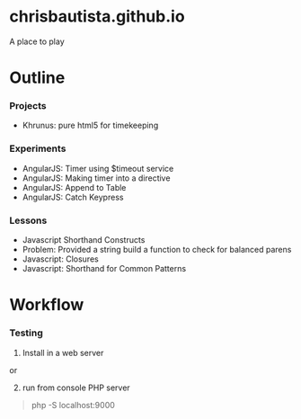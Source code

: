 chrisbautista.github.io
=======================

A place to play

# Outline

### Projects

* Khrunus: pure html5 for timekeeping

### Experiments

* AngularJS: Timer using $timeout service
* AngularJS: Making timer into a directive
* AngularJS: Append to Table
* AngularJS: Catch Keypress

### Lessons

* Javascript Shorthand Constructs
* Problem: Provided a string build a function to check for balanced parens
* Javascript: Closures
* Javascript: Shorthand for Common Patterns

# Workflow

### Testing 
1) Install in a web server

or

2) run from console PHP server
> php -S localhost:9000

